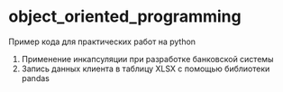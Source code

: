 # object_oriented_programming


Пример кода для практических работ на python

1. Применение инкапсуляции при разработке банковской системы
2. Запись данных клиента в таблицу XLSX с помощью библиотеки pandas
